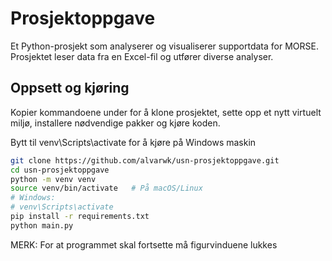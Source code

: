 
# Prosjektoppgave

Et Python-prosjekt som analyserer og visualiserer supportdata for MORSE.
Prosjektet leser data fra en Excel-fil og utfører diverse analyser.

## Oppsett og kjøring
Kopier kommandoene under for å klone prosjektet, sette opp et nytt virtuelt miljø,
installere nødvendige pakker og kjøre koden.

Bytt til venv\Scripts\activate for å kjøre på Windows maskin

   ``` bash
   git clone https://github.com/alvarwk/usn-prosjektoppgave.git
   cd usn-prosjektoppgave
   python -m venv venv
   source venv/bin/activate   # På macOS/Linux
   # Windows:
   # venv\Scripts\activate
   pip install -r requirements.txt
   python main.py
   ```

MERK: For at programmet skal fortsette må figurvinduene lukkes